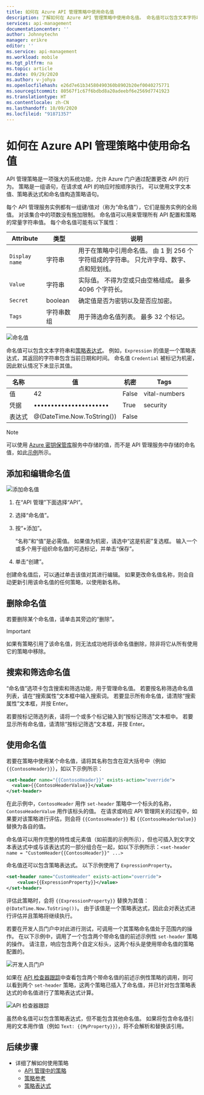 ```yaml
---
title: 如何在 Azure API 管理策略中使用命名值
description: 了解如何在 Azure API 管理策略中使用命名值。 命名值可以包含文本字符串和策略表达式。
services: api-management
documentationcenter: ''
author: Johnnytechn
manager: erikre
editor: ''
ms.service: api-management
ms.workload: mobile
ms.tgt_pltfrm: na
ms.topic: article
ms.date: 09/29/2020
ms.author: v-johya
ms.openlocfilehash: e26d7e61b34580490360b8902b20ef0040275771
ms.sourcegitcommit: 80567f1c67f6bdbd8a20adeebf6e2569d7741923
ms.translationtype: HT
ms.contentlocale: zh-CN
ms.lasthandoff: 10/09/2020
ms.locfileid: "91871357"
---
```

# <a name="how-to-use-named-values-in-azure-api-management-policies"></a>如何在 Azure API 管理策略中使用命名值

API 管理策略是一项强大的系统功能，允许 Azure 门户通过配置更改 API 的行为。 策略是一组语句，在请求或 API 的响应时按顺序执行。 可以使用文字文本值、策略表达式和命名值构造策略语句。

每个 API 管理服务实例都有一组键/值对（称为“命名值”），它们是服务实例的全局值。 对该集合中的项数没有施加限制。 命名值可以用来管理所有 API 配置和策略的常量字符串值。 每个命名值可能有以下属性：

| Attribute      | 类型            | 说明                                                                                                                            |
| -------------- | --------------- | -------------------------------------------------------------------------------------------------------------------------------------- |
| `Display name` | 字符串          | 用于在策略中引用命名值。 由 1 到 256 个字符组成的字符串。 只允许字母、数字、点和短划线。 |
| `Value`        | 字符串          | 实际值。 不得为空或只由空格组成。 最多 4096 个字符长。                                        |
| `Secret`       | boolean         | 确定值是否为密钥以及是否应加密。                                                               |
| `Tags`         | 字符串数组 | 用于筛选命名值列表。 最多 32 个标记。                                                                                    |

![命名值](./media/api-management-howto-properties/named-values.png)

命名值可以包含文本字符串和[策略表达式](./api-management-policy-expressions.md)。 例如，`Expression` 的值是一个策略表达式，其返回的字符串包含当前日期和时间。 命名值 `Credential` 被标记为机密，因此默认情况下未显示其值。

| 名称       | 值                      | 机密 | Tags          |
| ---------- | -------------------------- | ------ | ------------- |
| 值      | 42                         | False  | vital-numbers |
| 凭据 | ••••••••••••••••••••••     | True   | security      |
| 表达式 | @(DateTime.Now.ToString()) | False  |               |

> [!NOTE]
> 可以使用 [Azure 密钥保管库](https://www.azure.cn/home/features/key-vault/)服务中存储的值，而不是 API 管理服务中存储的命名值，如此[示例](https://github.com/Azure/api-management-policy-snippets/blob/master/examples/Look%20up%20Key%20Vault%20secret%20using%20Managed%20Service%20Identity.policy.xml)所示。

## <a name="to-add-and-edit-a-named-value"></a>添加和编辑命名值

![添加命名值](./media/api-management-howto-properties/add-property.png)

1. 在“API 管理”下面选择“API”。  
2. 选择“命名值”。
3. 按“+添加”。

    “名称”和“值”是必需值。 如果值为机密，请选中“这是机密”复选框。 输入一个或多个用于组织命名值的可选标记，并单击“保存”。

4. 单击“创建”。

创建命名值后，可以通过单击该值对其进行编辑。 如果更改命名值名称，则会自动更新引用该命名值的任何策略，以使用新名称。

## <a name="to-delete-a-named-value"></a>删除命名值

若要删除某个命名值，请单击其旁边的“删除”。

> [!IMPORTANT]
> 如果有策略引用了该命名值，则无法成功地将该命名值删除，除非将它从所有使用它的策略中移除。

## <a name="to-search-and-filter-named-values"></a>搜索和筛选命名值

“命名值”选项卡包含搜索和筛选功能，用于管理命名值。 若要按名称筛选命名值列表，请在“搜索属性”文本框中输入搜索词。 若要显示所有命名值，请清除“搜索属性”文本框，并按 Enter。

若要按标记筛选列表，请将一个或多个标记输入到“按标记筛选”文本框中。 若要显示所有命名值，请清除“按标记筛选”文本框，并按 Enter。

## <a name="to-use-a-named-value"></a>使用命名值

若要在策略中使用某个命名值，请将其名称包含在双大括号中（例如 `{{ContosoHeader}}`），如以下示例所示：

```xml
<set-header name="{{ContosoHeader}}" exists-action="override">
  <value>{{ContosoHeaderValue}}</value>
</set-header>
```

在此示例中，`ContosoHeader` 用作 `set-header` 策略中一个标头的名称，`ContosoHeaderValue` 用作该标头的值。 在请求或响应 API 管理网关的过程中，如果要对该策略进行评估，则会将 `{{ContosoHeader}}` 和 `{{ContosoHeaderValue}}` 替换为各自的值。

命名值可以用作完整的特性或元素值（如前面的示例所示），但也可插入到文字文本表达式中或与该表达式的一部分组合在一起，如以下示例所示：`<set-header name = "CustomHeader{{ContosoHeader}}" ...>`

命名值还可以包含策略表达式。 以下示例使用了 `ExpressionProperty`。

```xml
<set-header name="CustomHeader" exists-action="override">
    <value>{{ExpressionProperty}}</value>
</set-header>
```

评估此策略时，会将 `{{ExpressionProperty}}` 替换为其值：`@(DateTime.Now.ToString())`。 由于该值是一个策略表达式，因此会对表达式进行评估并且策略将继续执行。

若要在开发人员门户中对此进行测试，可调用一个其策略命名值处于范围内的操作。 在以下示例中，调用了一个包含两个带命名值的前述示例性 `set-header` 策略的操作。 请注意，响应包含两个自定义标头，这两个标头是使用带命名值的策略配置的。

![开发人员门户][api-management-send-results]

如果在 [API 检查器跟踪](api-management-howto-api-inspector.md)中查看包含两个带命名值的前述示例性策略的调用，则可以看到两个 `set-header` 策略，这两个策略已插入了命名值，并已针对包含策略表达式的命名值进行了策略表达式计算。

![API 检查器跟踪][api-management-api-inspector-trace]

虽然命名值可以包含策略表达式，但不能包含其他命名值。 如果将包含命名值引用的文本用作值（例如 `Text: {{MyProperty}}`），将不会解析和替换该引用。

## <a name="next-steps"></a>后续步骤

-   详细了解如何使用策略
    -   [API 管理中的策略](api-management-howto-policies.md)
    -   [策略参考](./api-management-policies.md)
    -   [策略表达式](./api-management-policy-expressions.md)

[api-management-send-results]: ./media/api-management-howto-properties/api-management-send-results.png
[api-management-properties-filter]: ./media/api-management-howto-properties/api-management-properties-filter.png
[api-management-api-inspector-trace]: ./media/api-management-howto-properties/api-management-api-inspector-trace.png

